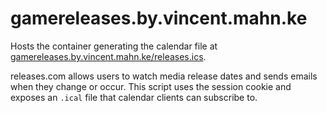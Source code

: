 # gamereleases.by.vincent.mahn.ke

Hosts the container generating the calendar file at [gamereleases.by.vincent.mahn.ke/releases.ics](https://gamereleases.by.vincent.mahn.ke/releases.ics).

releases.com allows users to watch media release dates and sends emails when they change or occur. This script uses the session cookie and exposes an `.ical` file that calendar clients can subscribe to.
